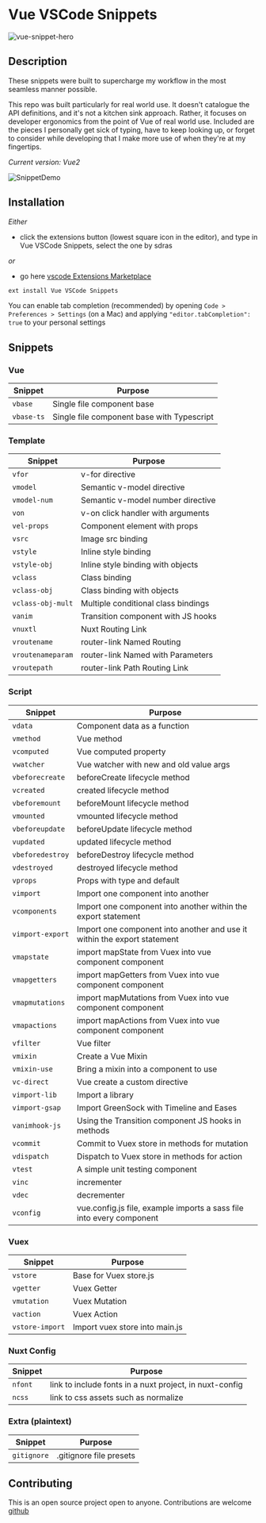 # Vue VSCode Snippets

![vue-snippet-hero](https://s3-us-west-2.amazonaws.com/s.cdpn.io/28963/vue-snippet-hero.gif)

## Description

These snippets were built to supercharge my workflow in the most seamless manner possible.

This repo was built particularly for real world use. It doesn't catalogue the API definitions, and it's not a kitchen sink approach. Rather, it focuses on developer ergonomics from the point of Vue of real world use. Included are the pieces I personally get sick of typing, have to keep looking up, or forget to consider while developing that I make more use of when they're at my fingertips.

_Current version: Vue2_

![SnippetDemo](https://s3-us-west-2.amazonaws.com/s.cdpn.io/28963/SnippetDemo.gif)

## Installation

_Either_

- click the extensions button (lowest square icon in the editor), and type in Vue VSCode Snippets, select the one by sdras

_or_

- go here [vscode Extensions Marketplace](https://marketplace.visualstudio.com/items?itemName=sdras.vue-vscode-snippets)

```javascript
ext install Vue VSCode Snippets
```

You can enable tab completion (recommended) by opening `Code > Preferences > Settings` (on a Mac) and applying `"editor.tabCompletion": true` to your personal settings

## Snippets

### Vue

Snippet    | Purpose                                    
---------- | ------------------------------------------ 
`vbase`    | Single file component base                 
`vbase-ts` | Single file component base with Typescript 


### Template

Snippet           | Purpose
----------------- | -----------------------------------
`vfor`            | v-for directive
`vmodel`          | Semantic v-model directive
`vmodel-num`      | Semantic v-model number directive
`von`             | v-on click handler with arguments
`vel-props`       | Component element with props
`vsrc`            | Image src binding
`vstyle`          | Inline style binding
`vstyle-obj`      | Inline style binding with objects
`vclass`          | Class binding
`vclass-obj`      | Class binding with objects
`vclass-obj-mult` | Multiple conditional class bindings
`vanim`           | Transition component with JS hooks
`vnuxtl`          | Nuxt Routing Link
`vroutename`      | router-link Named Routing
`vroutenameparam` | router-link Named with Parameters
`vroutepath`      | router-link Path Routing Link

### Script

Snippet          | Purpose
---------------- | ------------------------------------------------------------------------
`vdata`          | Component data as a function
`vmethod`        | Vue method
`vcomputed`      | Vue computed property
`vwatcher`       | Vue watcher with new and old value args
`vbeforecreate`  | beforeCreate lifecycle method
`vcreated`       | created lifecycle method
`vbeforemount`   | beforeMount lifecycle method
`vmounted`       | vmounted lifecycle method
`vbeforeupdate`  | beforeUpdate lifecycle method
`vupdated`       | updated lifecycle method
`vbeforedestroy` | beforeDestroy lifecycle method
`vdestroyed`     | destroyed lifecycle method
`vprops`         | Props with type and default
`vimport`        | Import one component into another
`vcomponents`    | Import one component into another within the export statement
`vimport-export` | Import one component into another and use it within the export statement
`vmapstate`      | import mapState from Vuex into vue component component
`vmapgetters`    | import mapGetters from Vuex into vue component component
`vmapmutations`  | import mapMutations from Vuex into vue component component
`vmapactions`    | import mapActions from Vuex into vue component component
`vfilter`        | Vue filter
`vmixin`         | Create a Vue Mixin
`vmixin-use`     | Bring a mixin into a component to use
`vc-direct`      | Vue create a custom directive
`vimport-lib`    | Import a library
`vimport-gsap`   | Import GreenSock with Timeline and Eases
`vanimhook-js`   | Using the Transition component JS hooks in methods
`vcommit`        | Commit to Vuex store in methods for mutation
`vdispatch`      | Dispatch to Vuex store in methods for action
`vtest`          | A simple unit testing component
`vinc`           | incrementer
`vdec`           | decrementer
`vconfig`        | vue.config.js file, example imports a sass file into every component

### Vuex

Snippet         | Purpose
--------------- | ------------------------------
`vstore`        | Base for Vuex store.js
`vgetter`       | Vuex Getter
`vmutation`     | Vuex Mutation
`vaction`       | Vuex Action
`vstore-import` | Import vuex store into main.js

### Nuxt Config

Snippet | Purpose
------- | -------------------------------------------------------
`nfont` | link to include fonts in a nuxt project, in nuxt-config
`ncss`  | link to css assets such as normalize

### Extra (plaintext)

Snippet     | Purpose
----------- | -----------------------
`gitignore` | .gitignore file presets

## Contributing

This is an open source project open to anyone. Contributions are welcome [github](https://github.com/sdras/vue-vscode-snippets)
